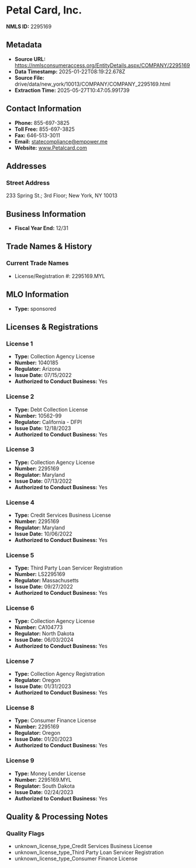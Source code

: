 # Petal Card, Inc.

**NMLS ID:** 2295169

## Metadata
- **Source URL:** https://nmlsconsumeraccess.org/EntityDetails.aspx/COMPANY/2295169
- **Data Timestamp:** 2025-01-22T08:19:22.678Z
- **Source File:** drive/data/new_york/10013/COMPANY/COMPANY_2295169.html
- **Extraction Time:** 2025-05-27T10:47:05.991739

## Contact Information
- **Phone:** 855-697-3825
- **Toll Free:** 855-697-3825
- **Fax:** 646-513-3011
- **Email:** statecompliance@empower.me
- **Website:** www.Petalcard.com

## Addresses
### Street Address
233 Spring St.; 3rd Floor; New York, NY 10013

## Business Information
- **Fiscal Year End:** 12/31

## Trade Names & History
### Current Trade Names
- License/Registration #: 2295169.MYL

## MLO Information
- **Type:** sponsored

## Licenses & Registrations

### License 1
- **Type:** Collection Agency License
- **Number:** 1040185
- **Regulator:** Arizona
- **Issue Date:** 07/15/2022
- **Authorized to Conduct Business:** Yes

### License 2
- **Type:** Debt Collection License
- **Number:** 10562-99
- **Regulator:** California - DFPI
- **Issue Date:** 12/18/2023
- **Authorized to Conduct Business:** Yes

### License 3
- **Type:** Collection Agency License
- **Number:** 2295169
- **Regulator:** Maryland
- **Issue Date:** 07/13/2022
- **Authorized to Conduct Business:** Yes

### License 4
- **Type:** Credit Services Business License
- **Number:** 2295169
- **Regulator:** Maryland
- **Issue Date:** 10/06/2022
- **Authorized to Conduct Business:** Yes

### License 5
- **Type:** Third Party Loan Servicer Registration
- **Number:** LS2295169
- **Regulator:** Massachusetts
- **Issue Date:** 09/27/2022
- **Authorized to Conduct Business:** Yes

### License 6
- **Type:** Collection Agency License
- **Number:** CA104773
- **Regulator:** North Dakota
- **Issue Date:** 06/03/2024
- **Authorized to Conduct Business:** Yes

### License 7
- **Type:** Collection Agency Registration
- **Regulator:** Oregon
- **Issue Date:** 01/31/2023
- **Authorized to Conduct Business:** Yes

### License 8
- **Type:** Consumer Finance License
- **Number:** 2295169
- **Regulator:** Oregon
- **Issue Date:** 01/20/2023
- **Authorized to Conduct Business:** Yes

### License 9
- **Type:** Money Lender License
- **Number:** 2295169.MYL
- **Regulator:** South Dakota
- **Issue Date:** 02/24/2023
- **Authorized to Conduct Business:** Yes

## Quality & Processing Notes
### Quality Flags
- unknown_license_type_Credit Services Business License
- unknown_license_type_Third Party Loan Servicer Registration
- unknown_license_type_Consumer Finance License
